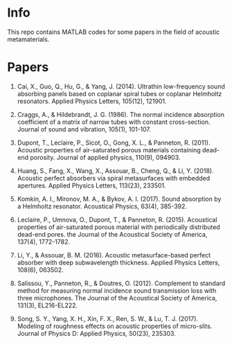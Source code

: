 # Info

This repo contains MATLAB codes for some papers in the field of acoustic metamaterials.

# Papers

1. Cai, X., Guo, Q., Hu, G., & Yang, J. (2014). Ultrathin low-frequency sound absorbing panels based on coplanar spiral tubes or coplanar Helmholtz resonators. Applied Physics Letters, 105(12), 121901.

2. Craggs, A., & Hildebrandt, J. G. (1986). The normal incidence absorption coefficient of a matrix of narrow tubes with constant cross-section. Journal of sound and vibration, 105(1), 101-107.

3. Dupont, T., Leclaire, P., Sicot, O., Gong, X. L., & Panneton, R. (2011). Acoustic properties of air-saturated porous materials containing dead-end porosity. Journal of applied physics, 110(9), 094903.

4. Huang, S., Fang, X., Wang, X., Assouar, B., Cheng, Q., & Li, Y. (2018). Acoustic perfect absorbers via spiral metasurfaces with embedded apertures. Applied Physics Letters, 113(23), 233501.

5. Komkin, A. I., Mironov, M. A., & Bykov, A. I. (2017). Sound absorption by a Helmholtz resonator. Acoustical Physics, 63(4), 385-392.

6. Leclaire, P., Umnova, O., Dupont, T., & Panneton, R. (2015). Acoustical properties of air-saturated porous material with periodically distributed dead-end pores. the Journal of the Acoustical Society of America, 137(4), 1772-1782.

7. Li, Y., & Assouar, B. M. (2016). Acoustic metasurface-based perfect absorber with deep subwavelength thickness. Applied Physics Letters, 108(6), 063502.

8. Salissou, Y., Panneton, R., & Doutres, O. (2012). Complement to standard method for measuring normal incidence sound transmission loss with three microphones. The Journal of the Acoustical Society of America, 131(3), EL216-EL222.

9. Song, S. Y., Yang, X. H., Xin, F. X., Ren, S. W., & Lu, T. J. (2017). Modeling of roughness effects on acoustic properties of micro-slits. Journal of Physics D: Applied Physics, 50(23), 235303.
